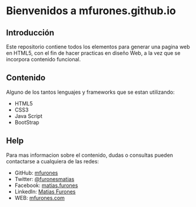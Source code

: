 # Bienvenidos a mfurones.github.io

## Introducción

Este repositorio contiene todos los elementos para generar una pagina web en HTML5, con el fin de hacer practicas en diseño Web, a la vez que se incorpora contenido funcional.

## Contenido

Alguno de los tantos lenguajes y frameworks que se estan utilizando:
* HTML5
* CSS3
* Java Script
* BootStrap

## Help

Para mas informacion sobre el contenido, dudas o consultas pueden contactarse a cualquiera de las redes:
* GitHub: [mfurones](https://github.com/mfurones)
* Twitter: [@furonesmatias](https://twitter.com/matiasfurones)
* Facebook: [matias.furones](https://www.facebook.com/matias.furones)
* LinkedIn: [Matias Furones](https://www.linkedin.com/in/matiasfurones)
* WEB: [mfurones.com](https://www.mfurones.com/)

